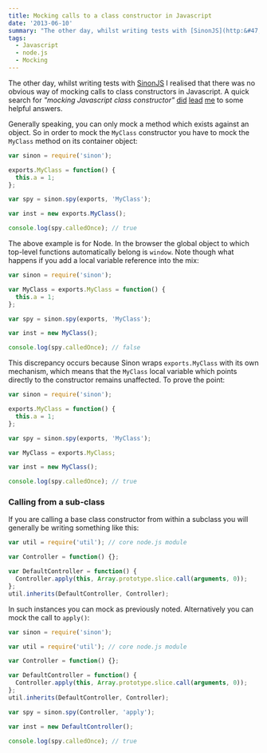 ```yaml
---
title: Mocking calls to a class constructor in Javascript
date: '2013-06-10'
summary: "The other day, whilst writing tests with [SinonJS](http:&#47;&#47;sinonjs.org&#47;) I realised that there was no obvious way of mocking calls to class constructors in Javascript. A quick search for _\"mocking Javascript class constructor\"_ [did](http:&#47;&#47;stackoverflow.com&#47;questions&#47;7548974&#47;mock-stub-constructor) [lead](http:&#47;&#47;stackoverflow.com&#47;questions&#47;9347631&#47;spying-on-a-constructor-using-jasmine) [me](http:&#47;&#47;stackoverflow.com&#47;questions&#47;14569499&#47;javascript-mocking-constructor-using-sinon) to some helpful answers. \r\n"
tags:
  - Javascript
  - node.js
  - Mocking
---
```

The other day, whilst writing tests with [SinonJS](http://sinonjs.org/) I realised that there was no obvious way of mocking calls to class constructors in Javascript. A quick search for _"mocking Javascript class constructor"_ [did](http://stackoverflow.com/questions/7548974/mock-stub-constructor) [lead](http://stackoverflow.com/questions/9347631/spying-on-a-constructor-using-jasmine) [me](http://stackoverflow.com/questions/14569499/javascript-mocking-constructor-using-sinon) to some helpful answers.
<a id="more"></a><a id="more-1551"></a>

Generally speaking, you can only mock a method which exists against an object. So in order to mock the `MyClass` constructor you have to mock the `MyClass` method on its container object:

```js
var sinon = require('sinon');

exports.MyClass = function() {
  this.a = 1;
};

var spy = sinon.spy(exports, 'MyClass');

var inst = new exports.MyClass();

console.log(spy.calledOnce); // true
```

The above example is for Node. In the browser the global object to which top-level functions automatically belong is `window`. Note though what happens if you add a local variable reference into the mix:

```js
var sinon = require('sinon');

var MyClass = exports.MyClass = function() {
  this.a = 1;
};

var spy = sinon.spy(exports, 'MyClass');

var inst = new MyClass();

console.log(spy.calledOnce); // false
```

This discrepancy occurs because Sinon wraps `exports.MyClass` with its own mechanism, which means that the `MyClass` local variable which points directly to the constructor remains unaffected. To prove the point:

```js
var sinon = require('sinon');

exports.MyClass = function() {
  this.a = 1;
};

var spy = sinon.spy(exports, 'MyClass');

var MyClass = exports.MyClass;

var inst = new MyClass();

console.log(spy.calledOnce); // true
```

### Calling from a sub-class

If you are calling a base class constructor from within a subclass you will generally be writing something like this:

```js
var util = require('util'); // core node.js module

var Controller = function() {};

var DefaultController = function() {
  Controller.apply(this, Array.prototype.slice.call(arguments, 0));
};
util.inherits(DefaultController, Controller);
```

In such instances you can mock as previously noted. Alternatively you can mock the call to `apply()`:

```js
var sinon = require('sinon');

var util = require('util'); // core node.js module

var Controller = function() {};

var DefaultController = function() {
  Controller.apply(this, Array.prototype.slice.call(arguments, 0));
};
util.inherits(DefaultController, Controller);

var spy = sinon.spy(Controller, 'apply');

var inst = new DefaultController();

console.log(spy.calledOnce); // true
```
